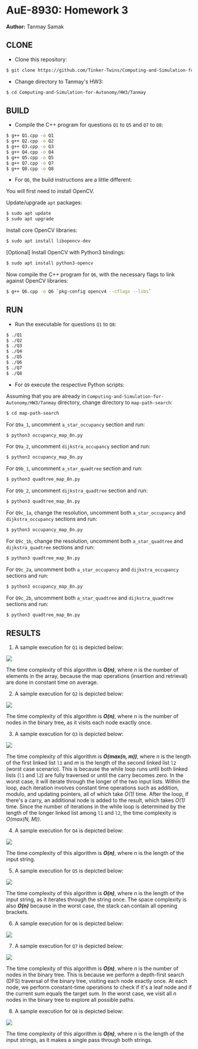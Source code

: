 # AuE-8930: Homework 3
**Author:** Tanmay Samak

## CLONE

- Clone this repository:
```bash
$ git clone https://github.com/Tinker-Twins/Computing-and-Simulation-for-Autonomy.git
```

- Change directory to Tanmay's HW3:
```bash
$ cd Computing-and-Simulation-for-Autonomy/HW3/Tanmay
```

## BUILD

- Compile the C++ program for questions `Q1` to `Q5` and `Q7` to `Q8`:
```bash
$ g++ Q1.cpp -o Q1
$ g++ Q2.cpp -o Q2
$ g++ Q3.cpp -o Q3
$ g++ Q4.cpp -o Q4
$ g++ Q5.cpp -o Q5
$ g++ Q7.cpp -o Q7
$ g++ Q8.cpp -o Q8
```

-  For `Q6`, the build instructions are a little different:

You will first need to install OpenCV.

Update/upgrade `apt` packages:
```bash
$ sudo apt update
$ sudo apt upgrade
```

Install core OpenCV libraries:
```bash
$ sudo apt install libopencv-dev
```

[Optional] Install OpenCV with Python3 bindings:

```bash
$ sudo apt install python3-opencv
```

Now compile the C++ program for `Q6`, with the necessary flags to link against OpenCV libraries:
```bash
$ g++ Q6.cpp -o Q6 `pkg-config opencv4 --cflags --libs`
```

## RUN

- Run the executable for questions `Q1` to `Q8`:
```bash
$ ./Q1
$ ./Q2
$ ./Q3
$ ./Q4
$ ./Q5
$ ./Q6
$ ./Q7
$ ./Q8
```

- For `Q9` execute the respective Python scripts:

Assuming that you are already in `Computing-and-Simulation-for-Autonomy/HW3/Tanmay` directory, change directory to `map-path-search`:
```bash
$ cd map-path-search
```

For `Q9a_1`, uncomment `a_star_occupancy` section and run:
```bash
$ python3 occupancy_map_8n.py
```

For `Q9a_2`, uncomment `dijkstra_occupancy` section and run:
```bash
$ python3 occupancy_map_8n.py
```

For `Q9b_1`, uncomment `a_star_quadtree` section and run:
```bash
$ python3 quadtree_map_8n.py
```

For `Q9b_2`, uncomment `dijkstra_quadtree` section and run:
```bash
$ python3 quadtree_map_8n.py
```

For `Q9c_1a`, change the resolution, uncomment both `a_star_occupancy` and `dijkstra_occupancy` sections and run:
```bash
$ python3 occupancy_map_8n.py
```

For `Q9c_1b`, change the resolution, uncomment both `a_star_quadtree` and `dijkstra_quadtree` sections and run:
```bash
$ python3 quadtree_map_8n.py
```

For `Q9c_2a`, uncomment both `a_star_occupancy` and `dijkstra_occupancy` sections and run:
```bash
$ python3 occupancy_map_8n.py
```

For `Q9c_2b`, uncomment both `a_star_quadtree` and `dijkstra_quadtree` sections and run:
```bash
$ python3 quadtree_map_8n.py
```

## RESULTS

1. A sample execution for `Q1` is depicted below:

![](Q1.png)

The time complexity of this algorithm is ***O(n)***, where *n* is the number of elements in the array, because the map operations (insertion and retrieval) are done in constant time on average.

2. A sample execution for `Q2` is depicted below:

![](Q2.png)

The time complexity of this algorithm is ***O(n)***, where *n* is the number of nodes in the binary tree, as it visits each node exactly once.

3. A sample execution for `Q3` is depicted below:

![](Q3.png)

The time complexity of this algorithm is ***O(max(n, m))***, where *n* is the length of the first linked list `l1` and *m* is the length of the second linked list `l2` (worst case scenario). This is because the while loop runs until both linked lists (`l1` and `l2`) are fully traversed or until the carry becomes zero. In the worst case, it will iterate through the longer of the two input lists. Within the loop, each iteration involves constant time operations such as addition, modulo, and updating pointers, all of which take *O(1)* time. After the loop, if there's a carry, an additional node is added to the result, which takes *O(1)* time. Since the number of iterations in the while loop is determined by the length of the longer linked list among `l1` and `l2`, the time complexity is *O(max(N, M))*.

4. A sample execution for `Q4` is depicted below:

![](Q4.png)

The time complexity of this algorithm is ***O(n)***, where *n* is the length of the input string.

5. A sample execution for `Q5` is depicted below:

![](Q5.png)

The time complexity of this algorithm is ***O(n)***, where *n* is the length of the input string, as it iterates through the string once. The space complexity is also ***O(n)*** because in the worst case, the stack can contain all opening brackets.

6. A sample execution for `Q6` is depicted below:

![](Q6.png)

7. A sample execution for `Q7` is depicted below:

![](Q7.png)

The time complexity of this algorithm is ***O(n)***, where *n* is the number of nodes in the binary tree. This is because we perform a depth-first search (DFS) traversal of the binary tree, visiting each node exactly once. At each node, we perform constant-time operations to check if it's a leaf node and if the current sum equals the target sum. In the worst case, we visit all *n* nodes in the binary tree to explore all possible paths.

8. A sample execution for `Q8` is depicted below:

![](Q8.png)

The time complexity of this algorithm is ***O(n)***, where *n* is the length of the input strings, as it makes a single pass through both strings.

